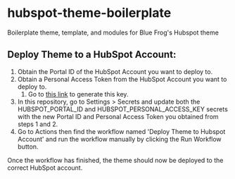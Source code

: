 # hubspot-theme-boilerplate
Boilerplate theme, template, and modules for Blue Frog's Hubspot theme

## Deploy Theme to a HubSpot Account:


1. Obtain the Portal ID of the HubSpot Account you want to deploy to.
1. Obtain a Personal Access Token from the HubSpot Account you want to deploy to.
   1. Go to <a target="_blank" href="https://app.hubspot.com/portal-recommend/l?slug=personal-access-key" target="_blank">this link</a> to generate this key.
1. In this repository, go to Settings > Secrets and update both the HUBSPOT_PORTAL_ID and HUBSPOT_PERSONAL_ACCESS_KEY secrets with the new Portal ID and Personal Access Token you obtained from steps 1 and 2.
1. Go to Actions then find the workflow named 'Deploy Theme to Hubspot Account' and run the workflow manually by clicking the Run Workflow button.

Once the workflow has finished, the theme should now be deployed to the correct HubSpot account.
